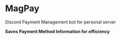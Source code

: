 # MagPay

Discord Payment Management bot for personal server

**Saves Payment Method Information for efficiency**
